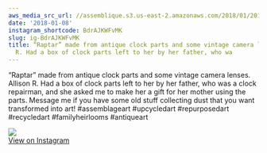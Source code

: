 ```yaml
---
aws_media_src_url: //assemblique.s3.us-east-2.amazonaws.com/2018/01/2018-01-08_02-35-16_UTC.jpg
date: '2018-01-08'
instagram_shortcode: BdrAJKWFvMK
slug: ig-BdrAJKWFvMK
title: “Raptar” made from antique clock parts and some vintage camera lenses. Allison
  R. Had a box of clock parts left to her by her father, who wa
---
```


“Raptar” made from antique clock parts and some vintage camera lenses. Allison R. Had a box of clock parts left to her by her father, who was a clock repairman, and she asked me to make her a gift for her mother using the parts. Message me if you have some old stuff collecting dust that you want transformed into art! #assemblageart #upcycledart #repurposedart #recycledart #familyheirlooms #antiqueart 

![](//assemblique.s3.us-east-2.amazonaws.com/2018/01/2018-01-08_02-35-16_UTC.jpg)   
[View on Instagram](https://www.instagram.com/p/BdrAJKWFvMK/)